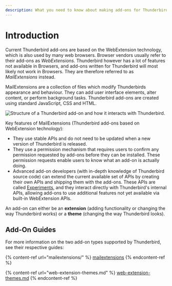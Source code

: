 ```yaml
---
description: What you need to know about making add-ons for Thunderbird.
---
```


# Introduction

Current Thunderbird add-ons are based on the WebExtension technology, which is also used by many web browsers. Browser vendors usually refer to their add-ons as _WebExtensions._ Thunderbird however has a lot of features not available in Browsers, and add-ons written for Thunderbird will most likely not work in Browsers. They are therefore referred to as _MailExtensions_ instead.

MailExtensions are a collection of files which modify Thunderbirds appearance and behaviour. They can add user interface elements, alter content, or perform background tasks. Thunderbird add-ons are created using standard JavaScript, CSS and HTML.

![Structure of a Thunderbird add-on and how it interacts with Thunderbird.](<../.gitbook/assets/webext\_diagram (1).png>)

Key features of MailExtensions (Thunderbird add-ons based on WebExtension technology):

* They use stable APIs and do not need to be updated when a new version of Thunderbird is released.
* They use a permission mechanism that requires users to confirm any permission requested by add-ons before they can be installed. These permission requests enable users to know what an add-on is actually doing.&#x20;
* Advanced add-on developers (with in-depth knowledge of Thunderbird source code) can extend the current available set of APIs by creating their own APIs and shipping them with the add-ons. These APIs are called [Experiments](mailextensions/#experiment-apis), and they interact directly with Thunderbird's internal APIs, allowing add-ons to use additional features not yet available via built-in WebExtension APIs.

An add-on can either be an **extension** (adding functionality or changing the way Thunderbird works) or a **theme** (changing the way Thunderbird looks).

## Add-On Guides

For more information on the two add-on types supported by Thunderbird, see their respective guides:

{% content-ref url="mailextensions/" %}
[mailextensions](mailextensions/)
{% endcontent-ref %}

{% content-ref url="web-extension-themes.md" %}
[web-extension-themes.md](web-extension-themes.md)
{% endcontent-ref %}
